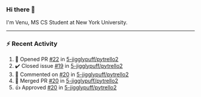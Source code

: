 ### Hi there 👋

I'm Venu, MS CS Student at New York University.

---

### :zap: Recent Activity

<!--RECENT_ACTIVITY:start-->
1. 💪 Opened PR [#22](https://github.com/5-jigglypuff/pytrello2/pull/22) in [5-jigglypuff/pytrello2](https://github.com/5-jigglypuff/pytrello2)
2. ✔️ Closed issue [#19](https://github.com/5-jigglypuff/pytrello2/issues/19) in [5-jigglypuff/pytrello2](https://github.com/5-jigglypuff/pytrello2)
3. 💬 Commented on [#20](https://github.com/5-jigglypuff/pytrello2/pull/20#issuecomment-1855214840) in [5-jigglypuff/pytrello2](https://github.com/5-jigglypuff/pytrello2)
4. 🎉 Merged PR [#20](https://github.com/5-jigglypuff/pytrello2/pull/20) in [5-jigglypuff/pytrello2](https://github.com/5-jigglypuff/pytrello2)
5. 👍 Approved [#20](https://github.com/5-jigglypuff/pytrello2/pull/20#pullrequestreview-1781023443) in [5-jigglypuff/pytrello2](https://github.com/5-jigglypuff/pytrello2)
<!--RECENT_ACTIVITY:end-->

<!--
**vchrombie/vchrombie** is a ✨ _special_ ✨ repository because its `README.md` (this file) appears on your GitHub profile.

Here are some ideas to get you started:

- 🔭 I’m currently working on ...
- 🌱 I’m currently learning ...
- 👯 I’m looking to collaborate on ...
- 🤔 I’m looking for help with ...
- 💬 Ask me about ...
- 📫 How to reach me: ...
- 😄 Pronouns: ...
- ⚡ Fun fact: ...
-->
